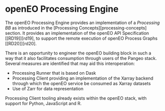 # openEO Processing Engine

The openEO Processing Engine provides an implementation of a _Processing BB_ as introduced in the [Processing Concepts][processing-concepts] section. It provides an implementation of the openEO API Specification [[RD19]][rd19], to support the remote execution of openEO Process Graphs [[RD20]][rd20].

There is an opportunity to engineer the openEO building block in such a way that it also facilitates consumption through users of the Pangeo stack. Several measures are identified that may aid this interoperation:

*	Processing Runner that is based on Dask
*	Processing Client providing an implementation of the Xarray backend through which the openEO service be consumed as Xarray datasets
*	Use of Zarr for data representation

Processing Client tooling already exists within the openEO stack, with support for Python, JavaScript and R.
